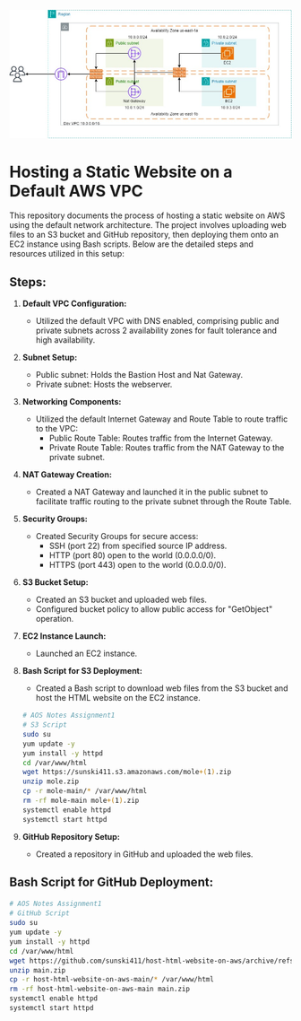 ![Alt text](Project1.jpg)

# Hosting a Static Website on a Default AWS VPC

This repository documents the process of hosting a static website on AWS using the default network architecture. The project involves uploading web files to an S3 bucket and GitHub repository, then deploying them onto an EC2 instance using Bash scripts. Below are the detailed steps and resources utilized in this setup:

## Steps:

1. **Default VPC Configuration:**
   - Utilized the default VPC with DNS enabled, comprising public and private subnets across 2 availability zones for fault tolerance and high availability.

2. **Subnet Setup:**
   - Public subnet: Holds the Bastion Host and Nat Gateway.
   - Private subnet: Hosts the webserver.

3. **Networking Components:**
   - Utilized the default Internet Gateway and Route Table to route traffic to the VPC:
     - Public Route Table: Routes traffic from the Internet Gateway.
     - Private Route Table: Routes traffic from the NAT Gateway to the private subnet.

4. **NAT Gateway Creation:**
   - Created a NAT Gateway and launched it in the public subnet to facilitate traffic routing to the private subnet through the Route Table.

5. **Security Groups:**
   - Created Security Groups for secure access:
     - SSH (port 22) from specified source IP address.
     - HTTP (port 80) open to the world (0.0.0.0/0).
     - HTTPS (port 443) open to the world (0.0.0.0/0).

6. **S3 Bucket Setup:**
   - Created an S3 bucket and uploaded web files.
   - Configured bucket policy to allow public access for "GetObject" operation.

7. **EC2 Instance Launch:**
   - Launched an EC2 instance.

8. **Bash Script for S3 Deployment:**
   - Created a Bash script to download web files from the S3 bucket and host the HTML website on the EC2 instance.

   ```bash
   # AOS Notes Assignment1
   # S3 Script
   sudo su
   yum update -y
   yum install -y httpd
   cd /var/www/html
   wget https://sunski411.s3.amazonaws.com/mole+(1).zip
   unzip mole.zip
   cp -r mole-main/* /var/www/html
   rm -rf mole-main mole+(1).zip
   systemctl enable httpd
   systemctl start httpd
   ```

9. **GitHub Repository Setup:**
   - Created a repository in GitHub and uploaded the web files.

## Bash Script for GitHub Deployment:

```bash
# AOS Notes Assignment1
# GitHub Script
sudo su
yum update -y
yum install -y httpd
cd /var/www/html
wget https://github.com/sunski411/host-html-website-on-aws/archive/refs/heads/main.zip
unzip main.zip
cp -r host-html-website-on-aws-main/* /var/www/html
rm -rf host-html-website-on-aws-main main.zip
systemctl enable httpd
systemctl start httpd
```



